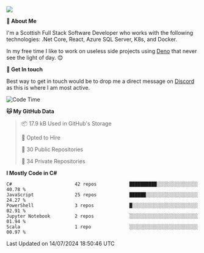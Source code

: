 <img src="https://github.com/jasonhughes94/jasonhughes94/blob/main/header.png?raw=true">

**:tangerine: About Me**

I'm a Scottish Full Stack Software Developer who works with the following technologies: .Net Core, React, Azure SQL Server, K8s, and Docker.

In my free time I like to work on useless side projects using [Deno](https://deno.land/) that never see the light of day. 😊

**:speech_balloon: Get In touch**

Best way to get in touch would be to drop me a direct message on [Discord](https://discordapp.com/users/206498666976903169) as this is where I am most active.

<!--START_SECTION:waka-->
![Code Time](http://img.shields.io/badge/Code%20Time-1%2C121%20hrs%2017%20mins-blue)

**🐱 My GitHub Data** 

> 📦 17.9 kB Used in GitHub's Storage 
 > 
> 💼 Opted to Hire
 > 
> 📜 30 Public Repositories 
 > 
> 🔑 34 Private Repositories 
 > 
**I Mostly Code in C#** 

```text
C#                       42 repos            ██████████░░░░░░░░░░░░░░░   40.78 % 
JavaScript               25 repos            ██████░░░░░░░░░░░░░░░░░░░   24.27 % 
PowerShell               3 repos             █░░░░░░░░░░░░░░░░░░░░░░░░   02.91 % 
Jupyter Notebook         2 repos             ░░░░░░░░░░░░░░░░░░░░░░░░░   01.94 % 
Scala                    1 repo              ░░░░░░░░░░░░░░░░░░░░░░░░░   00.97 % 
```




 Last Updated on 14/07/2024 18:50:46 UTC
<!--END_SECTION:waka-->
